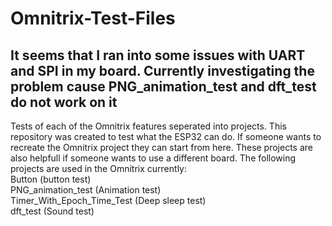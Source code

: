 # Omnitrix-Test-Files
## It seems that I ran into some issues with UART and SPI in my board. Currently investigating the problem cause PNG_animation_test and dft_test do not work on it
 Tests of each of the Omnitrix features seperated into projects. This repository was created to test what the ESP32 can do. If someone wants to recreate the Omnitrix project they can start from here. These projects are also helpfull if someone wants to use a different board. The following projects are used in the Omnitrix currently:  
 Button (button test)  
 PNG_animation_test (Animation test)  
 Timer_With_Epoch_Time_Test (Deep sleep test)  
 dft_test (Sound test)  
